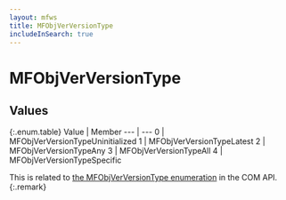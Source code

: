 ```yaml
---
layout: mfws
title: MFObjVerVersionType
includeInSearch: true
---
```


# MFObjVerVersionType

## Values

{:.enum.table}
Value | Member
--- | ---
0 | MFObjVerVersionTypeUninitialized 
1 | MFObjVerVersionTypeLatest 
2 | MFObjVerVersionTypeAny 
3 | MFObjVerVersionTypeAll
4 | MFObjVerVersionTypeSpecific 

This is related to [the MFObjVerVersionType enumeration](https://www.m-files.com/api/documentation/latest/index.html#MFilesAPI~MFObjVerVersionType.html) in the COM API.
{:.remark}